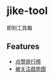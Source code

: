 # jike-tool

即刻工具箱

## Features

- [点赞排行榜](packages/like-ranking/README.md)
- [被关注趋势图](packages/follow-trending/README.md)
